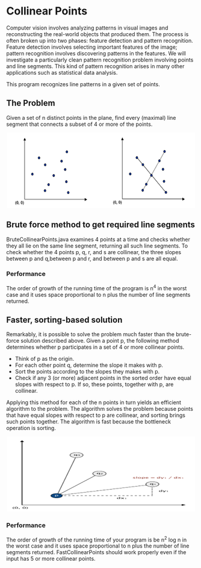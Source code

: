 # Collinear Points
Computer vision involves analyzing patterns in visual images and reconstructing the real-world objects that produced them. The process is often broken up into two phases: feature detection and pattern recognition. Feature detection involves selecting important features of the image; pattern recognition involves discovering patterns in the features. We will investigate a particularly clean pattern recognition problem involving points and line segments. This kind of pattern recognition arises in many other applications such as statistical data analysis.

This program recognizes line patterns in a given set of points. 

## The Problem 
Given a set of n distinct points in the plane, find every (maximal) line segment that connects a subset of 4 or more of the points.

<p align="center">
<img src="https://github.com/haseefathi/Algorithms-in-Java/blob/main/Collinear%20Points/images/collinear-points-1.png"  width="500" height="200" />
</p>

## Brute force method to get required line segments
BruteCollinearPoints.java  examines 4 points at a time and checks whether they all lie on the same line segment, returning all such line segments. To check whether the 4 points p, q, r, and s are collinear, the three slopes between p and q,between p and r, and between p and s are all equal.

### Performance
The order of growth of the running time of the program is n<sup>4</sup> in the worst case and it uses space proportional to n plus the number of line segments returned.

## Faster, sorting-based solution
Remarkably, it is possible to solve the problem much faster than the brute-force solution described above. Given a point p, the following method determines whether p participates in a set of 4 or more collinear points.
<ul>
<li>Think of p as the origin.</li>
<li>For each other point q, determine the slope it makes with p.</li>
<li>Sort the points according to the slopes they makes with p.</li>
<li>Check if any 3 (or more) adjacent points in the sorted order have equal slopes with respect to p. If so, these points, together with p, are collinear.</li>
</ul>
Applying this method for each of the n points in turn yields an efficient algorithm to the problem. The algorithm solves the problem because points that have equal slopes with respect to p are collinear, and sorting brings such points together. The algorithm is fast because the bottleneck operation is sorting.

<p align="center">
<img src="https://github.com/haseefathi/Algorithms-in-Java/blob/main/Collinear%20Points/images/collinear-points-2.png"  width="500" height="200" />
</p>

### Performance
The order of growth of the running time of your program is be n<sup>2</sup> log n in the worst case and it uses space proportional to n plus the number of line segments returned. FastCollinearPoints should work properly even if the input has 5 or more collinear points.